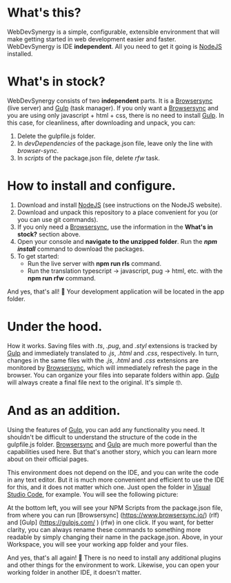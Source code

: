 # What's this?
WebDevSynergy is a simple, configurable, extensible environment that will make getting started in web development easier and faster. WebDevSynergy is IDE **independent**. All you need to get it going is [NodeJS](https://nodejs.org/en/) installed.

# What's in stock?
WebDevSynergy consists of two **independent** parts. It is a [Browsersync](https://www.browsersync.io/) (live server) and [Gulp](https://gulpjs.com/) (task manager). If you only want a [Browsersync](https://www.browsersync.io/) and you are using only javascript + html + css, there is no need to install [Gulp](https://gulpjs.com/). In this case, for cleanliness, after downloading and unpack, you can:
1. Delete the gulpfile.js folder.
2. In _devDependencies_ of the package.json file, leave only the line with _browser-sync_.
3. In _scripts_ of the package.json file, delete _rfw_ task.

# How to install and configure.

1. Download and install [NodeJS](https://nodejs.org/en/) (see instructions on the NodeJS website).
2. Download and unpack this repository to a place convenient for you (or you can use git commands).
3. If you only need a [Browsersync](https://www.browsersync.io/), use the information in the **What's in stock?** section above.
4. Open your console and **navigate to the unzipped folder**. Run the _**npm install**_ command to download the packages.
5. To get started:
   * Run the live server with **npm run rls** command.
   * Run the translation typescript -> javascript, pug -> html, etc. with the **npm run rfw** command.

And yes, that's all! 🤠 Your development application will be located in the app folder.

# Under the hood.

 How it works. Saving files with _.ts_, _.pug_, and _.styl_ extensions is tracked by [Gulp](https://gulpjs.com/) and immediately translated to _.js_, _.​​html_ and _.css_, respectively. In turn, changes in the same files with the _.js_, _.html_ and _.css_ extensions are monitored by [Browsersync](https://www.browsersync.io/), which will immediately refresh the page in the browser. You can organize your files into separate folders within app. [Gulp](https://gulpjs.com/) will always create a final file next to the original. It's simple 🤓.

# And as an addition.

Using the features of [Gulp](https://gulpjs.com/), you can add any functionality you need. It shouldn't be difficult to understand the structure of the code in the gulpfile.js folder. [Browsersync](https://www.browsersync.io/) and [Gulp](https://gulpjs.com/) are much more powerful than the capabilities used here. But that's another story, which you can learn more about on their official pages.

This environment does not depend on the IDE, and you can write the code in any text editor. But it is much more convenient and efficient to use the IDE for this, and it does not matter which one. Just open the folder in [Visual Studio Code](https://code.visualstudio.com/), for example. You will see the following picture:


At the bottom left, you will see your NPM Scripts from the package.json file, from where you can run [Browsersync] (https://www.browsersync.io/) (rlf) and [Gulp] (https://gulpjs.com/ ) (rfw) in one click. If you want, for better clarity, you can always rename these commands to something more readable by simply changing their name in the package.json. Above, in your Workspace, you will see your working app folder and your files.

And yes, that's all again! 🤠 There is no need to install any additional plugins and other things for the environment to work. Likewise, you can open your working folder in another IDE, it doesn't matter.